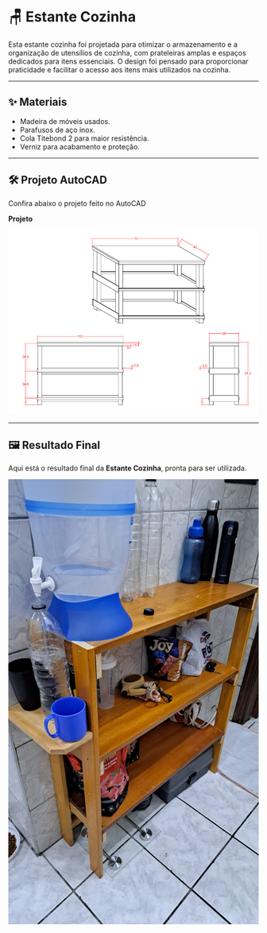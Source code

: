 # 🪑 Estante Cozinha

Esta estante cozinha foi projetada para otimizar o armazenamento e a organização de utensílios de cozinha, com prateleiras amplas e espaços dedicados para itens essenciais. O design foi pensado para proporcionar praticidade e facilitar o acesso aos itens mais utilizados na cozinha.

---

## ✨ Materiais

- Madeira de móveis usados.
- Parafusos de aço inox.
- Cola Titebond 2 para maior resistência.
- Verniz para acabamento e proteção.

---

## 🛠 Projeto AutoCAD

Confira abaixo o projeto feito no AutoCAD

**Projeto**
<p align="center">
  <img width="800" height="auto" src="../estante-cozinha/proj.png" alt="Projeto">
</p>

---

## 🖼 Resultado Final

Aqui está o resultado final da **Estante Cozinha**, pronta para ser utilizada.

<p align="center">
  <img width="800" height="auto" src="../estante-cozinha/foto.jpg" alt="Estante Cozinha Finalizada">
</p>
